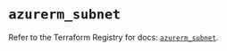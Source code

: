 # `azurerm_subnet`

Refer to the Terraform Registry for docs: [`azurerm_subnet`](https://registry.terraform.io/providers/hashicorp/azurerm/4.21.1/docs/resources/subnet).
